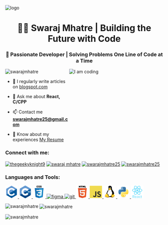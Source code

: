 ![logo](https://mir-s3-cdn-cf.behance.net/project_modules/max_1200/79731568097599.5b50bca477735.jpg)
<h1 align="center">👨‍💻 Swaraj Mhatre | Building the Future with Code  </h1>
<h3 align="center">🚀 Passionate Developer | Solving Problems One Line of Code at a Time</h3>

<img align="right" src="https://camo.githubusercontent.com/cae12fddd9d6982901d82580bdf321d81fb299141098ca1c2d4891870827bf17/68747470733a2f2f6d69726f2e6d656469756d2e636f6d2f6d61782f313336302f302a37513379765349765f7430696f4a2d5a2e676966" alt="I am coding" width="300" height="200">

<p align="left"> <img src="https://komarev.com/ghpvc/?username=swarajmhatre&label=Profile%20views&color=0e75b6&style=flat" alt="swarajmhatre" /> </p>


- 📝 I regularly write articles on <a href="https://www.blogger.com/blog/posts/9119605387008480407?hl=en&tab=jj">blogspot.com<a/> 

- 💬 Ask me about **React, C/CPP**

- 📫 Contact me **swarajmhatre25@gmail.com**

- 📄 Know about my experiences <a href="https://drive.google.com/drive/folders/1HGZrSLYAfVqJNMpfjkg8cowcLGXCtuJg?usp=sharing">My Resume<a/>
<div><h3 align="left">Connect with me:</h3>
<p align="left">
<a href="https://twitter.com/thegeekyknight9" target="blank"><img align="center" src="https://raw.githubusercontent.com/rahuldkjain/github-profile-readme-generator/master/src/images/icons/Social/twitter.svg" alt="thegeekyknight9" height="30" width="40" /></a>
<a href="https://linkedin.com/in/swaraj mhatre" target="blank"><img align="center" src="https://raw.githubusercontent.com/rahuldkjain/github-profile-readme-generator/master/src/images/icons/Social/linked-in-alt.svg" alt="swaraj mhatre" height="30" width="40" /></a>
<a href="https://instagram.com/swarajmhatre25" target="blank"><img align="center" src="https://raw.githubusercontent.com/rahuldkjain/github-profile-readme-generator/master/src/images/icons/Social/instagram.svg" alt="swarajmhatre25" height="30" width="40" /></a>
<a href="https://auth.geeksforgeeks.org/user/swarajmhatre25" target="blank"><img align="center" src="https://raw.githubusercontent.com/rahuldkjain/github-profile-readme-generator/master/src/images/icons/Social/geeks-for-geeks.svg" alt="swarajmhatre25" height="30" width="40" /></a>
</p>
</div>

<h3 align="left">Languages and Tools:</h3>
<p align="left"> <a href="https://www.cprogramming.com/" target="_blank" rel="noreferrer"> <img src="https://raw.githubusercontent.com/devicons/devicon/master/icons/c/c-original.svg" alt="c" width="40" height="40"/> </a> <a href="https://www.w3schools.com/cpp/" target="_blank" rel="noreferrer"> <img src="https://raw.githubusercontent.com/devicons/devicon/master/icons/cplusplus/cplusplus-original.svg" alt="cplusplus" width="40" height="40"/> </a> <a href="https://www.w3schools.com/css/" target="_blank" rel="noreferrer"> <img src="https://raw.githubusercontent.com/devicons/devicon/master/icons/css3/css3-original-wordmark.svg" alt="css3" width="40" height="40"/> </a> <a href="https://www.figma.com/" target="_blank" rel="noreferrer"> <img src="https://www.vectorlogo.zone/logos/figma/figma-icon.svg" alt="figma" width="40" height="40"/> </a> <a href="https://git-scm.com/" target="_blank" rel="noreferrer"> <img src="https://www.vectorlogo.zone/logos/git-scm/git-scm-icon.svg" alt="git" width="40" height="40"/> </a> <a href="https://www.w3.org/html/" target="_blank" rel="noreferrer"> <img src="https://raw.githubusercontent.com/devicons/devicon/master/icons/html5/html5-original-wordmark.svg" alt="html5" width="40" height="40"/> </a> <a href="https://developer.mozilla.org/en-US/docs/Web/JavaScript" target="_blank" rel="noreferrer"> <img src="https://raw.githubusercontent.com/devicons/devicon/master/icons/javascript/javascript-original.svg" alt="javascript" width="40" height="40"/> </a> <a href="https://www.linux.org/" target="_blank" rel="noreferrer"> <img src="https://raw.githubusercontent.com/devicons/devicon/master/icons/linux/linux-original.svg" alt="linux" width="40" height="40"/> </a> <a href="https://www.python.org" target="_blank" rel="noreferrer"> <img src="https://raw.githubusercontent.com/devicons/devicon/master/icons/python/python-original.svg" alt="python" width="40" height="40"/> </a> <a href="https://reactjs.org/" target="_blank" rel="noreferrer"> <img src="https://raw.githubusercontent.com/devicons/devicon/master/icons/react/react-original-wordmark.svg" alt="react" width="40" height="40"/> </a> </p>

<p><img align="left" src="https://github-readme-stats.vercel.app/api/top-langs?username=swarajmhatre&show_icons=true&locale=en&layout=compact" alt="swarajmhatre" /></p>

<p>&nbsp;<img align="center" src="https://github-readme-stats.vercel.app/api?username=swarajmhatre&show_icons=true&locale=en" alt="swarajmhatre" /></p>

<p><img align="center" src="https://github-readme-streak-stats.herokuapp.com/?user=swarajmhatre&" alt="swarajmhatre" /></p>

